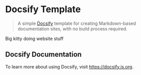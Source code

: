 # Docsify Template

> A simple [Docsify](https://github.com/docsifyjs/docsify/) template for creating Markdown-based documentation sites, with no build process required.

Big kitty doing website stuff

## Docsify Documentation

To learn more about using Docsify, visit https://docsify.js.org.
